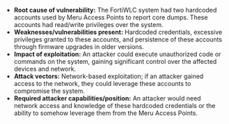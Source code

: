 - **Root cause of vulnerability:** The FortiWLC system had two hardcoded accounts used by Meru Access Points to report core dumps. These accounts had read/write privileges over the system.
- **Weaknesses/vulnerabilities present:** Hardcoded credentials, excessive privileges granted to these accounts, and persistence of these accounts through firmware upgrades in older versions.
- **Impact of exploitation:** An attacker could execute unauthorized code or commands on the system, gaining significant control over the affected devices and network.
- **Attack vectors:** Network-based exploitation; if an attacker gained access to the network, they could leverage these accounts to compromise the system.
- **Required attacker capabilities/position:** An attacker would need network access and knowledge of these hardcoded credentials or the ability to somehow leverage them from the Meru Access Points.